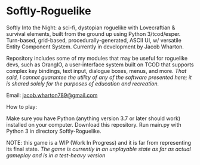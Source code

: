 # Softly-Roguelike
Softly Into the Night: a sci-fi, dystopian roguelike with Lovecraftian & survival elements, built from the ground up using Python 3/tcod/esper. Turn-based, grid-based, procedurally-generated, ASCII UI, w/ versatile Entity Component System. Currently in development by Jacob Wharton. 

Repository includes some of my modules that may be useful for roguelike devs, such as OrangIO, a user-interface system built on TCOD that supports complex key bindings, text input, dialogue boxes, menus, and more. *That said, I cannot guarantee the utility of any of the software presented here; it is shared solely for the purposes of education and recreation.*

Email: jacob.wharton789@gmail.com

How to play:

Make sure you have Python (anything version 3.7 or later should work) installed on your computer. Download this repository. Run main.py with Python 3 in directory Softly-Roguelike.

NOTE: this game is a WIP (Work In Progress) and it is far from representing its final state. *The game is currently in an unplayable state as far as actual gameplay and is in a test-heavy version*

